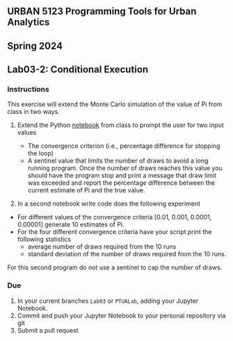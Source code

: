 ## URBAN 5123 Programming Tools for Urban Analytics
## Spring 2024
## Lab03-2: Conditional Execution

### Instructions

This exercise will extend the Monte Carlo simulation of the value of Pi from class in two ways.

1. Extend the Python [notebook] from class to prompt the user for two input values
   - The convergence criterion (i.e., percentage difference for stopping the loop)
   - A sentinel value that limits the number of draws to avoid a long running program. Once the number of draws reaches this value you should have the program stop and print a message that draw limit was exceeded and report the percentage difference between the current estimate of Pi and the true value.

2. In a second notebook write code does the following experiment
 
  - For different values of the convergence criteria [0.01, 0.001, 0.0001, 0.00001] generate 10 estimates of Pi.
  - For the four different convergence criteria have your script print the following statistics
    - average number of draws required from the 10 runs
    - standard deviation of the number of draws required from the 10 runs.

For this second program do not use a sentinel to cap the number of draws.

### Due

1. In your current branches `Lab03` or `PTUALab`, adding your Jupyter Notebook.
2. Commit and push your Jupyter Notebook to your personal repository via git
3. Submit a pull request

[notebook]: https://github.com/qszhao/PTUA2024/blob/main/Lab03/Lab/simulate_pi.ipynb

